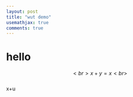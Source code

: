 ```yaml
---
layout: post
title: "wut demo"
usemathjax: true
comments: true
---
```



# hello
$$ <br>
x+y=x <br>
$$<br>
x+u
